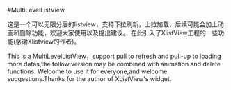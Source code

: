 #MultiLevelListView

这是一个可以无限分层的listview，支持下拉刷新，上拉加载，后续可能会加上动画和删除功能，欢迎大家使用以及提出建议。
在此引入了XlistView工程的一些功能(感谢Xlistview的作者)。

This is a MultiLevelListView，support pull to refresh and pull-up to loading more datas,the follow version may be combined with animation and delete functions.
Welcome to use it for everyone,and welcome suggestions.Thanks for the author of XListView's widget.
